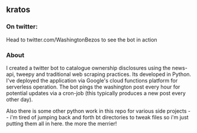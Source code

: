 ## kratos

### On twitter:
Head to twitter.com/WashingtonBezos to see the bot in action

### About

I created a twitter bot to catalogue ownership disclosures using the news-api, tweepy and traditional web scraping practices. Its developed in Python. I've deployed the application via Google's cloud functions platform for serverless operation. The bot pings the washington post every hour for potential updates via a cron-job (this typically produces a new post every other day).

Also there is some other python work in this repo for various side projects -- i'm tired of jumping back and forth bt directories to tweak files so i'm just putting them all in here. the more the merrier!
